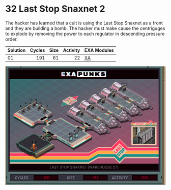 # 32 Last Stop Snaxnet 2

The hacker has learned that a cult is using the Last Stop Snaxnet as a front and they are building a bomb.  The hacker must make cause the centriguges to explode by removing the power to each regulator in descending pressure order.

| Solution | Cycles | Size | Activity | EXA Modules|
|:---------|-------:|-----:|---------:|------------|
| 01       |    191 |   61 |       22 | [XA](01-XA.exa) |

![Solution 01](EXAPUNKS%20-%20Last%20Stop%20SNAXNET.gif "Solution 01")